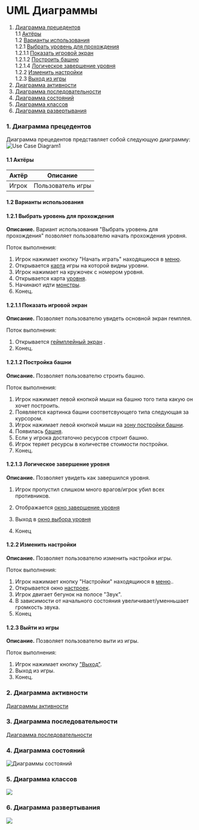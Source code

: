 ﻿# UML Диаграммы
1. [Диаграмма прецедентов](#1)<br>
1.1 [Актёры](#1.1)<br>
1.2 [Варианты использования](#1.2)<br>
1.2.1 [Выбрать уровень для прохождения](#1.2.1)<br>
1.2.1.1 [Показать игровой экран](#1.2.1.1)<br>
1.2.1.2 [Построить башню](#1.2.1.2)<br>
1.2.1.4 [Логическое завершение уровня](#1.2.1.3)<br>
1.2.2 [Изменить настройки](#1.2.2)<br>
1.2.3 [Выход из игры](#1.2.3)<br>
2. [Диаграмма активности](#2)
3. [Диаграмма последовательности](#3)
4. [Диаграмма состояний](#4)
5. [Диаграмма классов](#5)
6. [Диаграмма развертывания](#6)

### 1. Диаграмма прецедентов<a name="1"></a>
Диаграмма прецедентов представляет собой следующую диаграмму: 
![Use Case Diagram1](https://user-images.githubusercontent.com/50372504/69272900-6ac78400-0be8-11ea-97e7-5439dc3f8cd0.png)

#### 1.1 Актёры<a name="1.1"></a>
Актёр | Описание
--- | ---
Игрок| Пользователь игры

#### 1.2 Варианты использования<a name="1.2"></a>
#### 1.2.1 Выбрать уровень для прохождения<a name="1.2.1"></a>
**Описание.** Вариант использования "Выбрать уровень для прохождения" позволяет пользователю начать прохождения уровня.

Поток выполнения:
1. Игрок нажимает кнопку "Начать играть" находящиюся в [меню](https://github.com/danila16030/Tower-defence/blob/master/%D0%9C%D0%BE%D0%BA%D0%B0%D0%BF%D1%8B/%D0%9C%D0%B5%D0%BD%D1%8E%20%D0%B8%D0%B3%D1%80%D1%8B.png).
2. Открывается [карта](https://github.com/danila16030/Tower-defence/blob/master/%D0%9C%D0%BE%D0%BA%D0%B0%D0%BF%D1%8B/%D0%9F%D0%B0%D0%BD%D0%B5%D0%BB%D1%8C%20%D0%B2%D1%8B%D0%B1%D0%BE%D1%80%D0%B0%20%D1%83%D1%80%D0%BE%D0%B2%D0%BD%D1%8F.png) игры на которой видны уровни.
3. Игрок нажимает на кружочек с номером уровня.
4. Открывается карта [уровня](https://github.com/danila16030/Tower-defence/blob/master/%D0%9C%D0%BE%D0%BA%D0%B0%D0%BF%D1%8B/%D0%98%D0%B3%D1%80%D0%BE%D0%B2%D0%BE%D0%B9%20%D0%BF%D1%80%D0%BE%D1%86%D0%B5%D1%81%D1%81.png).
5. Начинают идти [монстры](https://github.com/danila16030/Tower-defence/blob/master/%D0%9C%D0%BE%D0%BA%D0%B0%D0%BF%D1%8B/%D0%9F%D1%80%D0%BE%D1%82%D0%B8%D0%B2%D0%BD%D0%B8%D0%BA.png).
6. Конец.

#### 1.2.1.1 Показать игровой экран<a name="1.2.1.1"></a>
**Описание.** Позволяет пользователю увидеть основной экран гемплея.

Поток выполнения:
1. Открывается [геймплейный экран](https://github.com/danila16030/Tower-defence/blob/master/%D0%9C%D0%BE%D0%BA%D0%B0%D0%BF%D1%8B/%D0%98%D0%B3%D1%80%D0%BE%D0%B2%D0%BE%D0%B9%20%D0%BF%D1%80%D0%BE%D1%86%D0%B5%D1%81%D1%81.png) .
2. Конец.

#### 1.2.1.2 Постройка башни<a name="1.2.1.2"></a>
**Описание.** Позволяет пользователю строить башню.

Поток выполнения:
1. Игрок нажимает левой кнопкой мыши на башню того типа какую он хочет построить.
2. Появляется картинка башни соответсвующего типа следующая за курсором.
3. Игрок нажимает левой кнопкой мыши на [зону постройки башни](https://github.com/danila16030/Tower-defence/blob/master/%D0%9C%D0%BE%D0%BA%D0%B0%D0%BF%D1%8B/%D0%9E%D0%B1%D0%BB%D0%B0%D1%81%D1%82%D1%8C%20%D0%BF%D0%BE%D1%81%D1%82%D1%80%D0%BE%D0%B9%D0%BA%D0%B8%20%D0%B1%D0%B0%D1%88%D0%BD%D0%B8.png).
4. Появилась [башня](https://github.com/danila16030/Tower-defence/blob/master/%D0%9C%D0%BE%D0%BA%D0%B0%D0%BF%D1%8B/%D0%91%D0%B0%D1%88%D0%BD%D1%8F.png).
5. Если у игрока достаточно ресурсов строит башню.
6. Игрок теряет ресурсы в количестве стоимости постройки.
7. Конец.

#### 1.2.1.3 Логическое завершение уровня<a name="1.2.1.3"></a>
**Описание.** Позволяет увидеть как завершился уровня.
1. Игрок пропустил слишком много врагов/игрок убил всех противников.
2. Отображается [окно завершение уровня](https://github.com/danila16030/Tower-defence/blob/master/%D0%9C%D0%BE%D0%BA%D0%B0%D0%BF%D1%8B/%D0%9F%D0%B0%D0%BD%D0%B5%D0%BB%D1%8C%20%D0%BF%D1%80%D0%B8%20%D0%BF%D0%BE%D1%80%D0%B0%D0%B6%D0%B5%D0%BD%D0%B8%D0%B8.png)

3. Выход в [окно выбора уровня](https://github.com/danila16030/Tower-defence/blob/master/%D0%9C%D0%BE%D0%BA%D0%B0%D0%BF%D1%8B/%D0%9F%D0%B0%D0%BD%D0%B5%D0%BB%D1%8C%20%D0%B2%D1%8B%D0%B1%D0%BE%D1%80%D0%B0%20%D1%83%D1%80%D0%BE%D0%B2%D0%BD%D1%8F.png)

4. Конец

#### 1.2.2 Изменить настройки<a name="1.2.2"></a>
**Описание.** Позволяет пользователю изменить настройки игры.

Поток выполнения:
1. Игрок нажимает кнопку "Настройки" находящиюся в [меню](https://github.com/danila16030/Tower-defence/blob/master/%D0%9C%D0%BE%D0%BA%D0%B0%D0%BF%D1%8B/%D0%9C%D0%B5%D0%BD%D1%8E%20%D0%B8%D0%B3%D1%80%D1%8B.png)..
2. Открывается окно [настроек](https://github.com/danila16030/Tower-defence/blob/master/%D0%9C%D0%BE%D0%BA%D0%B0%D0%BF%D1%8B/%D0%9C%D0%B5%D0%BD%D1%8E%20%D0%BD%D0%B0%D1%81%D1%82%D1%80%D0%BE%D0%B5%D0%BA.png).
3. Игрок двигает бегунок на полосе "Звук".
4. В зависимости от начального состояния увеличивает/уменньшает громкость звука.
5. Конец

#### 1.2.3 Выйти из игры<a name="1.2.3"></a>
**Описание.** Позволяет пользователю выти из игры.

Поток выполнения:
1. Игрок нажимает кнопку ["Выход"](https://github.com/danila16030/Tower-defence/blob/master/%D0%9C%D0%BE%D0%BA%D0%B0%D0%BF%D1%8B/%D0%9C%D0%B5%D0%BD%D1%8E%20%D0%B8%D0%B3%D1%80%D1%8B.png).
2. Выход из игры.
3. Конец.


### 2. Диаграмма активности<a name="2"></a>
[Диаграммы активности](https://github.com/danila16030/Tower-defence/blob/master/%D0%94%D0%B8%D0%B0%D0%B3%D1%80%D0%B0%D0%BC%D0%BC%D1%8B/Activities/README.md)
### 3. Диаграмма последовательности<a name="3"></a>
[Диаграмма последовательности](https://github.com/danila16030/Tower-defence/blob/master/%D0%94%D0%B8%D0%B0%D0%B3%D1%80%D0%B0%D0%BC%D0%BC%D1%8B/Sequences/README.md)

### 4. Диаграмма состояний<a name="4"></a>
![Диаграммы состояний](https://user-images.githubusercontent.com/50372504/69282884-5b523600-0bfc-11ea-86d9-c2245e43682c.png)
### 5. Диаграмма классов<a name="5"></a>
![](https://user-images.githubusercontent.com/50372504/68149596-3187e680-ff4f-11e9-8403-78a13d2cf0b3.png)
### 6. Диаграмма развертывания<a name="6"></a>
![](https://user-images.githubusercontent.com/50372504/68139580-668a3e00-ff3b-11e9-971e-608c7481237a.png)
